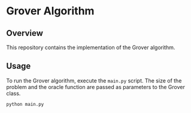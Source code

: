 # Grover Algorithm

## Overview
This repository contains the implementation of the Grover algorithm.

## Usage

To run the Grover algorithm, execute the `main.py` script. The size of the problem and the oracle function are passed as parameters to the Grover class.

```bash
python main.py
